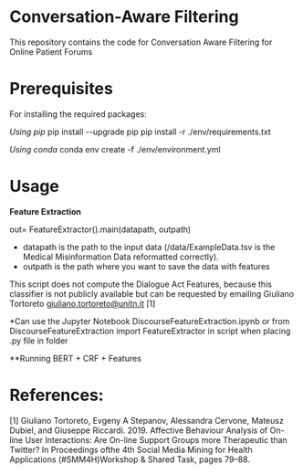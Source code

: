 # Conversation-Aware Filtering
This repository contains the code for Conversation Aware Filtering for Online Patient Forums

# Prerequisites 
For installing the required packages:

*Using pip* pip install --upgrade pip pip install -r ./env/requirements.txt

*Using conda* conda env create -f ./env/environment.yml

# Usage 

**Feature Extraction** 

out= FeatureExtractor().main(datapath, outpath)

* datapath is the path to the input data (/data/ExampleData.tsv is the Medical Misinformation Data reformatted correctly).
* outpath is the path where you want to save the data with features

This script does not compute the Dialogue Act Features, because this classifier is not publicly available but can be requested by emailing Giuliano Tortoreto giuliano.tortoreto@unitn.it [1]

*Can use the Jupyter Notebook DiscourseFeatureExtraction.ipynb or from DiscourseFeatureExtraction import FeatureExtractor in script when placing .py file in folder

**Running BERT + CRF + Features 





# References: 
[1] Giuliano Tortoreto, Evgeny A Stepanov, Alessandra Cervone, Mateusz Dubiel, and Giuseppe Riccardi. 2019.
Affective Behaviour Analysis of On-line User Interactions: Are On-line Support Groups more Therapeutic than
Twitter? In Proceedings ofthe 4th Social Media Mining for Health Applications (#SMM4H)Workshop & Shared
Task, pages 79–88.

